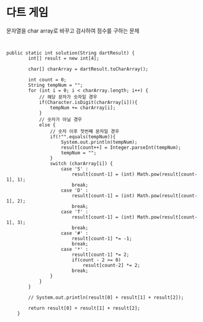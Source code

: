 # 다트 게임

문자열을 char array로 바꾸고 검사하여 점수를 구하는 문제


<pre><code>

public static int solution(String dartResult) {
        int[] result = new int[4];

        char[] charArray = dartResult.toCharArray();

        int count = 0;
        String tempNum = "";
        for (int i = 0; i < charArray.length; i++) {
            // 해당 문자가 숫자일 경우
            if(Character.isDigit(charArray[i])){
                tempNum += charArray[i];
            } 
            // 숫자가 아닐 경우
            else {
                // 숫자 이후 첫번째 문자일 경우
                if(!"".equals(tempNum)){
                    System.out.println(tempNum);
                    result[count++] = Integer.parseInt(tempNum);
                    tempNum = "";
                }
                switch (charArray[i]) {
                    case 'S' :
                        result[count-1] = (int) Math.pow(result[count-1], 1);
                        break;
                    case 'D' :
                        result[count-1] = (int) Math.pow(result[count-1], 2);
                        break;
                    case 'T' :
                        result[count-1] = (int) Math.pow(result[count-1], 3);
                        break;
                    case '#' :
                        result[count-1] *= -1;
                        break;
                    case '*' :
                        result[count-1] *= 2;
                        if(count - 2 >= 0)
                            result[count-2] *= 2;
                        break;
                }
            }
        }

        // System.out.println(result[0] + result[1] + result[2]);

        return result[0] + result[1] + result[2];
    }

</code></pre>